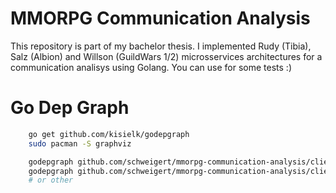 # MMORPG Communication Analysis
This repository is part of my bachelor thesis.
I implemented Rudy (Tibia), Salz (Albion) and Willson (GuildWars 1/2) microsservices architectures for a communication analisys using Golang. You can use for some tests :)

# Go Dep Graph

```sh
    go get github.com/kisielk/godepgraph
    sudo pacman -S graphviz
```

```sh
    godepgraph github.com/schweigert/mmorpg-communication-analysis/clients/wclient
    godepgraph github.com/schweigert/mmorpg-communication-analysis/clients/wclient | dot -Tpng -o wclient.png
    # or other
```